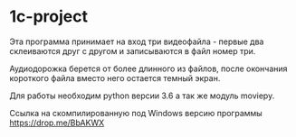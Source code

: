 # 1c-project

Эта программа принимает на вход три видеофайла - первые два склеиваются друг с другом и записываются в файл номер три.

Аудиодорожка берется от более длинного из файлов, после окончания короткого файла вместо него остается темный экран.

Для работы необходим python версии 3.6 а так же модуль moviepy.

Ссылка на скомпилированную под Windows версию программы https://drop.me/BbAKWX
